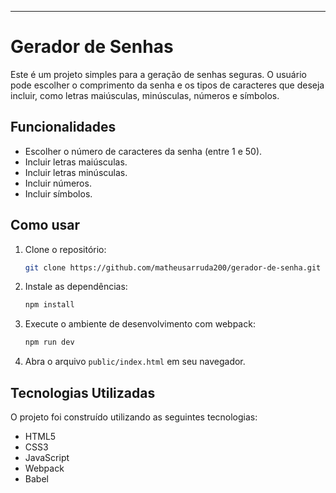 ---

# Gerador de Senhas

Este é um projeto simples para a geração de senhas seguras. O usuário pode escolher o comprimento da senha e os tipos de caracteres que deseja incluir, como letras maiúsculas, minúsculas, números e símbolos.

## Funcionalidades

-   Escolher o número de caracteres da senha (entre 1 e 50).
-   Incluir letras maiúsculas.
-   Incluir letras minúsculas.
-   Incluir números.
-   Incluir símbolos.

## Como usar

1.  Clone o repositório:
    ```bash
    git clone https://github.com/matheusarruda200/gerador-de-senha.git
    ```
2.  Instale as dependências:
    ```bash
    npm install
    ```
3.  Execute o ambiente de desenvolvimento com webpack:
    ```bash
    npm run dev
    ```
4.  Abra o arquivo `public/index.html` em seu navegador.

## Tecnologias Utilizadas

O projeto foi construído utilizando as seguintes tecnologias:

-   HTML5
-   CSS3
-   JavaScript
-   Webpack
-   Babel

